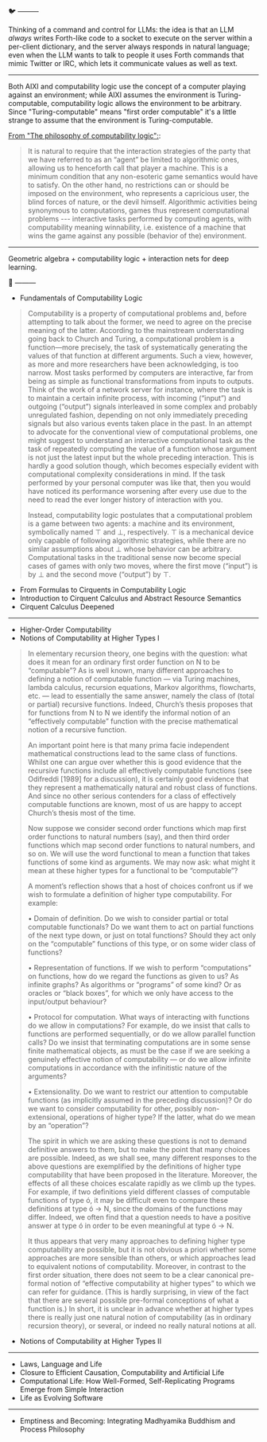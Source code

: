 🐦 ———

Thinking of a command and control for LLMs: the idea is that an LLM
*always* writes Forth-like code to a socket to execute on the server
within a per-client dictionary, and the server always responds in
natural language; even when the LLM wants to talk to people it uses
Forth commands that mimic Twitter or IRC, which lets it communicate
values as well as text.

---

Both AIXI and computability logic use the concept of a computer
playing against an environment; while AIXI assumes the environment is
Turing-computable, computability logic allows the environment to be
arbitrary. Since "Turing-computable" means "first order computable"
it's a little strange to assume that the environment is
Turing-computable.

[From "The philosophy of computability logic":](http://www.csc.villanova.edu/~japaridz/CL/1.html):

> It is natural to require that the interaction strategies of the party
> that we have referred to as an “agent” be limited to algorithmic ones,
> allowing us to henceforth call that player a machine.  This is a
> minimum condition that any non-esoteric game semantics would have to
> satisfy. On the other hand, no restrictions can or should be imposed
> on the environment, who represents a capricious user, the blind forces
> of nature, or the devil himself. Algorithmic activities being
> synonymous to computations, games thus represent computational
> problems --- interactive tasks performed by computing agents, with
> computability meaning winnability, i.e. existence of a machine that
> wins the game against any possible (behavior of the) environment.

---

Geometric algebra + computability logic + interaction nets for deep
learning.

📖 ———

- Fundamentals of Computability Logic

> Computability is a property of computational problems and, before
> attempting to talk about the former, we need to agree on the precise
> meaning of the latter. According to the mainstream understanding
> going back to Church and Turing, a computational problem is a
> function—more precisely, the task of systematically generating the
> values of that function at different arguments. Such a view,
> however, as more and more researchers have been acknowledging, is
> too narrow. Most tasks performed by computers are interactive, far
> from being as simple as functional transformations from inputs to
> outputs. Think of the work of a network server for instance, where
> the task is to maintain a certain infinite process, with incoming
> (“input”) and outgoing (“output”) signals interleaved in some
> complex and probably unregulated fashion, depending on not only
> immediately preceding signals but also various events taken place in
> the past. In an attempt to advocate for the conventional view of
> computational problems, one might suggest to understand an
> interactive computational task as the task of repeatedly computing
> the value of a function whose argument is not just the latest input
> but the whole preceding interaction. This is hardly a good solution
> though, which becomes especially evident with computational
> complexity considerations in mind. If the task performed by your
> personal computer was like that, then you would have noticed its
> performance worsening after every use due to the need to read the
> ever longer history of interaction with you.
>
> Instead, computability logic postulates that a computational problem
> is a game between two agents: a machine and its environment,
> symbolically named ⊤ and ⊥, respectively. ⊤ is a mechanical device
> only capable of following algorithmic strategies, while there are no
> similar assumptions about ⊥ whose behavior can be
> arbitrary. Computational tasks in the traditional sense now become
> special cases of games with only two moves, where the first move
> (“input”) is by ⊥ and the second move (“output”) by ⊤.


- From Formulas to Cirquents in Computability Logic
- Introduction to Cirquent Calculus and Abstract Resource Semantics
- Cirquent Calculus Deepened

---

- Higher-Order Computability
- Notions of Computability at Higher Types I

> In elementary recursion theory, one begins with the question: what
> does it mean for an ordinary first order function on N to be
> “computable”? As is well known, many different approaches to
> defining a notion of computable function — via Turing machines,
> lambda calculus, recursion equations, Markov algorithms, flowcharts,
> etc. — lead to essentially the same answer, namely the class of
> (total or partial) recursive functions. Indeed, Church’s thesis
> proposes that for functions from N to N we identify the informal
> notion of an “effectively computable” function with the precise
> mathematical notion of a recursive function.
> 
> An important point here is that many prima facie independent
> mathematical constructions lead to the same class of
> functions. Whilst one can argue over whether this is good evidence
> that the recursive functions include all effectively computable
> functions (see Odifreddi [1989] for a discussion), it is certainly
> good evidence that they represent a mathematically natural and
> robust class of functions. And since no other serious contenders for
> a class of effectively computable functions are known, most of us
> are happy to accept Church’s thesis most of the time.
> 
> Now suppose we consider second order functions which map first order
> functions to natural numbers (say), and then third order functions
> which map second order functions to natural numbers, and so on. We
> will use the word functional to mean a function that takes functions
> of some kind as arguments. We may now ask: what might it mean at
> these higher types for a functional to be “computable”?
> 
> A moment’s reflection shows that a host of choices confront us if we
> wish to formulate a definition of higher type computability. For
> example:
>
> • Domain of definition. Do we wish to consider partial or total
> computable functionals? Do we want them to act on partial functions
> of the next type down, or just on total functions? Should they act
> only on the “computable” functions of this type, or on some wider
> class of functions?
>
> • Representation of functions. If we wish to perform “computations”
> on functions, how do we regard the functions as given to us? As
> infinite graphs? As algorithms or “programs” of some kind? Or as
> oracles or “black boxes”, for which we only have access to the
> input/output behaviour?
>
> • Protocol for computation. What ways of interacting with functions
> do we allow in computations? For example, do we insist that calls to
> functions are performed sequentially, or do we allow parallel
> function calls? Do we insist that terminating computations are in
> some sense finite mathematical objects, as must be the case if we
> are seeking a genuinely effective notion of computability — or do we
> allow infinite computations in accordance with the infinitistic
> nature of the arguments?
>
> • Extensionality. Do we want to restrict our attention to computable
> functions (as implicitly assumed in the preceding discussion)? Or do
> we want to consider computability for other, possibly
> non-extensional, operations of higher type? If the latter, what do
> we mean by an “operation”?
>
> The spirit in which we are asking these questions is not to demand
> definitive answers to them, but to make the point that many choices
> are possible. Indeed, as we shall see, many different responses to
> the above questions are exemplified by the definitions of higher
> type computability that have been proposed in the
> literature. Moreover, the effects of all these choices escalate
> rapidly as we climb up the types. For example, if two definitions
> yield different classes of computable functions of type ó, it may be
> difficult even to compare these definitions at type ó → N, since the
> domains of the functions may differ. Indeed, we often find that a
> question needs to have a positive answer at type ó in order to be
> even meaningful at type ó → N.
>
> It thus appears that very many approaches to defining higher type
> computability are possible, but it is not obvious a priori whether
> some approaches are more sensible than others, or which approaches
> lead to equivalent notions of computability. Moreover, in contrast
> to the first order situation, there does not seem to be a clear
> canonical pre-formal notion of “effective computability at higher
> types” to which we can refer for guidance. (This is hardly
> surprising, in view of the fact that there are several possible
> pre-formal conceptions of what a function is.)  In short, it is
> unclear in advance whether at higher types there is really just one
> natural notion of computability (as in ordinary recursion theory),
> or several, or indeed no really natural notions at all.

- Notions of Computability at Higher Types II

---

- Laws, Language and Life
- Closure to Efficient Causation, Computability and Artificial Life
- Computational Life: How Well-Formed, Self-Replicating Programs
Emerge from Simple Interaction
- Life as Evolving Software

---

- Emptiness and Becoming: Integrating Madhyamika Buddhism and Process Philosophy
